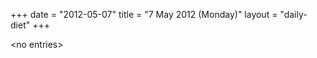 +++
date = "2012-05-07"
title = "7 May 2012 (Monday)"
layout = "daily-diet"
+++

<p>&lt;no entries&gt;</p>